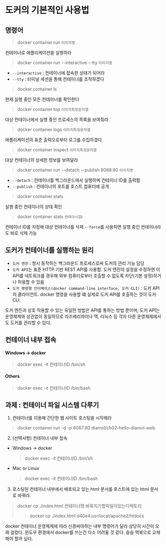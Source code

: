 # 도커의 기본적인 사용법

## 명령어

> docker container run `이미지명`

컨테이너로 애플리케이션을 실행하라
<br />

> docker container run --interactive --tty `이미지명`

- `--interactive` : 컨테이너에 접속한 상태가 되어라
- `--tty` : 터미널 세션을 통해 컨테이너를 조작하겠다
  <br />

> docker container ls

현재 실행 중인 모든 컨테이너를 확인한다
<br />

> docker container top `이미지특정문자열`

대상 컨테이너에서 실행 중인 프로세스의 목록을 보여줘라
<br />

> docker container logs `이미지특정문자열`

애플리케이션의 표준 출력으로부터 로그를 수집하겠다
<br />

> docker container inspect `이미지특정문자열`

대상 컨테이너의 상세한 정보를 보여달라
<br />

> docker container run --detach --publish 8088:80 `이미지명`

- `--detach` : 컨테이너를 백그라운드에서 실행하며 컨테이너 ID를 출력함
- `--publish` : 컨테이너의 포트를 호스트 컴퓨터에 공개

> docker container stats

실행 중인 컨테이너의 상태 확인
<br />

> docker container stats `컨테이너ID`

컨테이너 ID를 지정해 대상 컨테이너를 삭제
`--force`를 사용하면 실행 중인 컨테이너라도 바로 삭제 가능

## 도커가 컨테이너를 실행하는 원리

- `도커 엔진` : 항시 동작하는 백그라운드 프로세스로써 도커의 관리 기능 담당
- `도커 API`는 표준 HTTP 기반 REST API를 사용함. 도커 엔진의 설정을 수정하면 이 API를 네트워크를 경우해 외부 컴퓨터로부터 호출할 수 없도록 차단(기본 설정)하거나 허용할 수 있음
- `도커 명령행 인터페이스(docker command-line interface, 도커 CLI)` : 도커 API의 클라이언트. docker 명령을 사용할 떄 실제로 도커 API를 호출하는 것이 도커 CLI.

도커 엔진과 상호 작용할 수 있는 유일한 방법은 API를 통하는 방법 뿐이며, 도커 API는 운영체제와 상관없이 동일하므로 라즈베리파이나 맥, 리눅스 등 각자 다른 운영체제에서도 도커를 관리할 수 있다.

## 컨테이너 내부 접속

#### Windows -> docker

> docker exec -it 컨테이너ID /bin/sh

#### Others

> docker exec -it 컨테이너ID /bin/bash

## 과제 : 컨테이너 파일 시스템 다루기

1. 컨테이너를 이용해 간단한 웹 사이트 호스팅을 시작해라

> docker container run -d -p 8087:80 diamol/ch02-hello-diamol-web

2. (선택사항) 컨테이너 내부 접속

- Windows -> docker

  > docker exec -it 컨테이너ID /bin/sh

- Mac or Linux
  > docker exec -it 컨테이너ID /bin/bash

3. 호스팅된 컨테이너 내부에서 배포되고 있는 html 문서를 호스트에 있는 html 문서로 바꿔라.

> docker cp ./index.html 컨테이너명:바꿔치기할파일이있는디렉토리
>
> > docker cp ./index.html d40e4:usr/local/apache2/htdocs

docker 컨테이너 운영체제에 따라 신경써야하는 내부 명령어가 달라 상당히 시간이 오래 걸렸다. 윈도우 환경에서 docker를 쓰는건 다소 어려울 것 같다. 슬슬 맥북으로 교체해야 할까 싶다.
